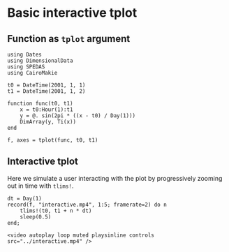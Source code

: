 # Basic interactive tplot

## Function as `tplot` argument

```@example interactive
using Dates
using DimensionalData
using SPEDAS
using CairoMakie

t0 = DateTime(2001, 1, 1)
t1 = DateTime(2001, 1, 2)

function func(t0, t1)
    x = t0:Hour(1):t1
    y = @. sin(2pi * ((x - t0) / Day(1)))
    DimArray(y, Ti(x))
end

f, axes = tplot(func, t0, t1)
```

## Interactive tplot

Here we simulate a user interacting with the plot by progressively zooming out in time with `tlims!`.

```@example interactive
dt = Day(1)
record(f, "interactive.mp4", 1:5; framerate=2) do n
    tlims!(t0, t1 + n * dt)
    sleep(0.5)
end;
```

```@raw html
<video autoplay loop muted playsinline controls src="../interactive.mp4" />
```